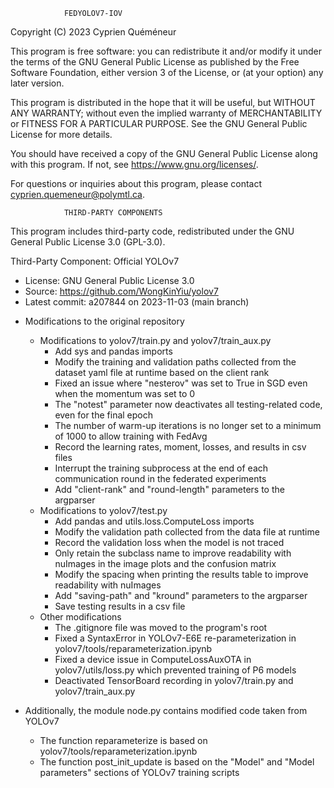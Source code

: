                 FEDYOLOV7-IOV

Copyright (C) 2023  Cyprien Quéméneur

This program is free software: you can redistribute it and/or modify
it under the terms of the GNU General Public License as published by
the Free Software Foundation, either version 3 of the License, or
(at your option) any later version.

This program is distributed in the hope that it will be useful,
but WITHOUT ANY WARRANTY; without even the implied warranty of
MERCHANTABILITY or FITNESS FOR A PARTICULAR PURPOSE.  See the
GNU General Public License for more details.

You should have received a copy of the GNU General Public License
along with this program.  If not, see <https://www.gnu.org/licenses/>.

For questions or inquiries about this program, 
please contact [cyprien.quemeneur@polymtl.ca](mailto:cyprien.quemeneur@polymtl.ca).

                THIRD-PARTY COMPONENTS

This program includes third-party code, redistributed under the GNU General Public License 3.0 (GPL-3.0).

Third-Party Component: Official YOLOv7
  * License: GNU General Public License 3.0
  * Source: https://github.com/WongKinYiu/yolov7
  * Latest commit: a207844 on 2023-11-03 (main branch)

- Modifications to the original repository
  - Modifications to yolov7/train.py and yolov7/train_aux.py
    - Add sys and pandas imports
    - Modify the training and validation paths collected from the dataset yaml file at runtime based on the client rank
    - Fixed an issue where "nesterov" was set to True in SGD even when the momentum was set to 0
    - The "notest" parameter now deactivates all testing-related code, even for the final epoch
    - The number of warm-up iterations is no longer set to a minimum of 1000 to allow training with FedAvg
    - Record the learning rates, moment, losses, and results in csv files
    - Interrupt the training subprocess at the end of each communication round in the federated experiments
    - Add "client-rank" and "round-length" parameters to the argparser
  - Modifications to yolov7/test.py
    - Add pandas and utils.loss.ComputeLoss imports
    - Modify the validation path collected from the data file at runtime
    - Record the validation loss when the model is not traced
    - Only retain the subclass name to improve readability with nuImages in the image plots and the confusion matrix
    - Modify the spacing when printing the results table to improve readability with nuImages
    - Add "saving-path" and "kround" parameters to the argparser
    - Save testing results in a csv file
  - Other modifications
    - The .gitignore file was moved to the program's root
    - Fixed a SyntaxError in YOLOv7-E6E re-parameterization in yolov7/tools/reparameterization.ipynb
    - Fixed a device issue in ComputeLossAuxOTA in yolov7/utils/loss.py which prevented training of P6 models
    - Deactivated TensorBoard recording in yolov7/train.py and yolov7/train_aux.py
   
- Additionally, the module node.py contains modified code taken from YOLOv7
  - The function reparameterize is based on yolov7/tools/reparameterization.ipynb
  - The function post_init_update is based on the "Model" and "Model parameters" sections of YOLOv7 training scripts
